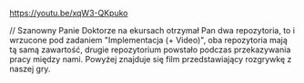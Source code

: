 https://youtu.be/xqW3-QKpuko

// Szanowny Panie Doktorze na ekursach otrzymał Pan dwa repozytoria, to i wrzucone pod zadaniem "Implementacja (+ Video)", oba repozytoria mają tą samą zawartość, drugie repozytorium powstało podczas przekazywania pracy między nami.
Powyżej znajduje się film przedstawiający rozgrywkę z naszej gry.

